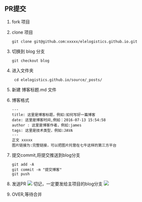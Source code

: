 ## PR提交

1. fork 项目
2. clone 项目
   ```
   git clone git@github.com:xxxxx/elelogistics.github.io.git
   ```
3. 切换到 blog 分支
   ```
   git checkout blog
   ```	
3. 进入文件夹
   ```
 	cd elelogistics.github.io/source/_posts/
   ```
4. 新建 博客标题.md 文件
5. 博客格式
 
 	```
    ---
    title: 这里是博客标题，例如:如何写好一篇博客
    date: 这里是博客时间,例如：2016-07-13 15:54:58
    author : 这里是博客作者，例如:james
    tags: 这里是技术类型，例如:JAVA
    ---
    正文 xxxxx
  	图片链接为:完整链接，可以把图片托管在七牛这样的第三方平台
    ```
6. 提交commit,将提交推送到blog分支
	```
    git add -A
    git commit -m "提交博客"
    git push
    ```
7. 发送PR
 	![](http://7o4zmy.com1.z0.glb.clouddn.com/QQ20161219-110638.png)
	切记，一定要发给主项目的blog分支
	![](http://7o4zmy.com1.z0.glb.clouddn.com/QQ20161219-110749.png)

8. OVER,等待合并
